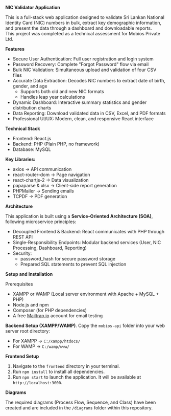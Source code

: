 **NIC Validator Application**

This is a full-stack web application designed to validate Sri Lankan National Identity Card (NIC) numbers in bulk, extract key demographic information, and present the data through a dashboard and downloadable reports.  
This project was completed as a technical assessment for Mobios Private Ltd.

**Features**

- Secure User Authentication: Full user registration and login system  
- Password Recovery: Complete "Forgot Password" flow via email  
- Bulk NIC Validation: Simultaneous upload and validation of four CSV files  
- Accurate Data Extraction: Decodes NIC numbers to extract date of birth, gender, and age  
  - Supports both old and new NIC formats  
  - Handles leap year calculations  
- Dynamic Dashboard: Interactive summary statistics and gender distribution charts  
- Data Reporting: Download validated data in CSV, Excel, and PDF formats  
- Professional UI/UX: Modern, clean, and responsive React interface  

**Technical Stack**

- Frontend: React.js 
- Backend: PHP (Plain PHP, no framework) 
- Database: MySQL 

**Key Libraries:**
  
- axios → API communication  
- react-router-dom → Page navigation  
- react-chartjs-2 → Data visualization  
- papaparse & xlsx → Client-side report generation  
- PHPMailer → Sending emails  
- TCPDF → PDF generation  

**Architecture**

This application is built using a **Service-Oriented Architecture (SOA)**, following microservice principles:  

- Decoupled Frontend & Backend: React communicates with PHP through REST API  
- Single-Responsibility Endpoints: Modular backend services (User, NIC Processing, Dashboard, Reporting)  
- Security:  
  - password_hash for secure password storage  
  - Prepared SQL statements to prevent SQL injection  


**Setup and Installation**

Prerequisites

- XAMPP or WAMP (Local server environment with Apache + MySQL + PHP)  
- Node.js and npm  
- Composer (for PHP dependencies)  
- A free [Mailtrap.io](https://mailtrap.io/) account for email testing  

**Backend Setup (XAMPP/WAMP)**. Copy the `mobios-api` folder into your web server root directory:  
   - For XAMPP → `C:/xampp/htdocs/`  
   - For WAMP → `C:/wamp/www/`  

**Frontend Setup**

  1.  Navigate to the `frontend` directory in your terminal.
  2.  Run `npm install` to install all dependencies.
  3.  Run `npm start` to launch the application. It will be available at `http://localhost:3000`.

**Diagrams**

The required diagrams (Process Flow, Sequence, and Class) have been created and are included in the `/diagrams` folder within this repository.

